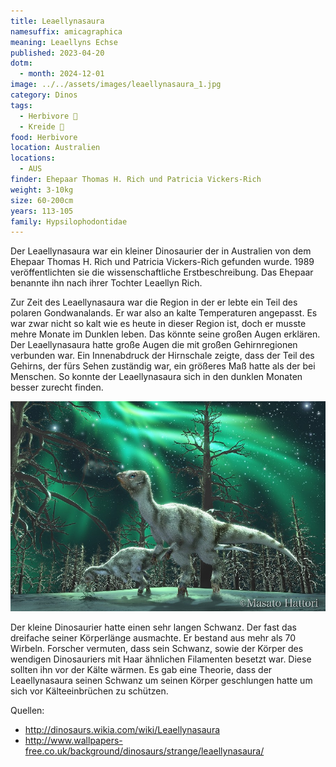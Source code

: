 ```yaml
---
title: Leaellynasaura
namesuffix: amicagraphica
meaning: Leaellyns Echse
published: 2023-04-20
dotm:
  - month: 2024-12-01
image: ../../assets/images/leaellynasaura_1.jpg
category: Dinos
tags:
  - Herbivore 🌿
  - Kreide 🦴
food: Herbivore
location: Australien
locations:
  - AUS
finder: Ehepaar Thomas H. Rich und Patricia Vickers-Rich
weight: 3-10kg
size: 60-200cm
years: 113-105
family: Hypsilophodontidae
---
```

Der Leaellynasaura war ein kleiner Dinosaurier der in Australien von dem Ehepaar Thomas H. Rich und Patricia Vickers-Rich gefunden wurde. 1989 veröffentlichten sie die wissenschaftliche Erstbeschreibung. Das Ehepaar benannte ihn nach ihrer Tochter Leaellyn Rich.

Zur Zeit des Leaellynasaura war die Region in der er lebte ein Teil des polaren Gondwanalands. Er war also an kalte Temperaturen angepasst. Es war zwar nicht so kalt wie es heute in dieser Region ist, doch er musste mehre Monate im Dunklen leben. Das könnte seine großen Augen erklären. Der Leaellynasaura hatte große Augen die mit großen Gehirnregionen verbunden war. Ein Innenabdruck der Hirnschale zeigte, dass der Teil des Gehirns, der fürs Sehen zuständig war, ein größeres Maß hatte als der bei Menschen. So konnte der Leaellynasaura sich in den dunklen Monaten besser zurecht finden.

![Der Leaellynasaurua unter Nordlichtern](../../assets/images/leaellynasaura_2.jpg)

Der kleine Dinosaurier hatte einen sehr langen Schwanz. Der fast das dreifache seiner Körperlänge ausmachte. Er bestand aus mehr als 70 Wirbeln. Forscher vermuten, dass sein Schwanz, sowie der Körper des wendigen Dinosauriers mit Haar ähnlichen Filamenten besetzt war. Diese sollten ihn vor der Kälte wärmen. Es gab eine Theorie, dass der Leaellynasaura seinen Schwanz um seinen Körper geschlungen hatte um sich vor Kälteeinbrüchen zu schützen.

Quellen:

* <http://dinosaurs.wikia.com/wiki/Leaellynasaura>
* <http://www.wallpapers-free.co.uk/background/dinosaurs/strange/leaellynasaura/>
